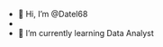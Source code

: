 - 👋 Hi, I’m @Datel68
- 
- 🌱 I’m currently learning Data Analyst
<!---
Datel68/Datel68 is a ✨ special ✨ repository because its `README.md` (this file) appears on your GitHub profile.
You can click the Preview link to take a look at your changes.
--->
